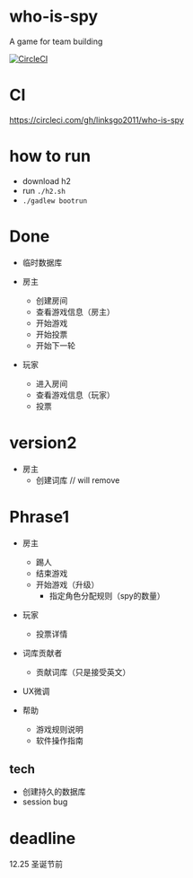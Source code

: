 # who-is-spy
A game for team building 

[![CircleCI](https://circleci.com/gh/linksgo2011/who-is-spy.svg?style=svg)](https://circleci.com/gh/linksgo2011/who-is-spy)


# CI

https://circleci.com/gh/linksgo2011/who-is-spy

# how to run 

- download h2 
- run `./h2.sh` 
- `./gadlew bootrun`


# Done

- 临时数据库
- 房主
    - 创建房间
    - 查看游戏信息（房主）
    - 开始游戏
    - 开始投票
    - 开始下一轮
   
- 玩家
   - 进入房间
   - 查看游戏信息（玩家）
   - 投票

# version2

- 房主
    - 创建词库 // will remove

# Phrase1

- 房主
    - 踢人
    - 结束游戏
    - 开始游戏（升级）
        - 指定角色分配规则（spy的数量）
- 玩家
   - 投票详情
     
- 词库贡献者
    - 贡献词库（只是接受英文）
    
- UX微调
- 帮助
    - 游戏规则说明
    - 软件操作指南
        
## tech 

- 创建持久的数据库
- session bug

# deadline

12.25 圣诞节前 

